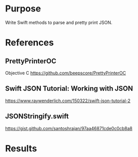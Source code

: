 # Purpose
Write Swift methods to parse and pretty print JSON.

# References
## PrettyPrinterOC
Objective C
https://github.com/beepscore/PrettyPrinterOC

## Swift JSON Tutorial: Working with JSON
https://www.raywenderlich.com/150322/swift-json-tutorial-2

## JSONStringify.swift
https://gist.github.com/santoshrajan/97aa46871cde0c0cb8a8


# Results


